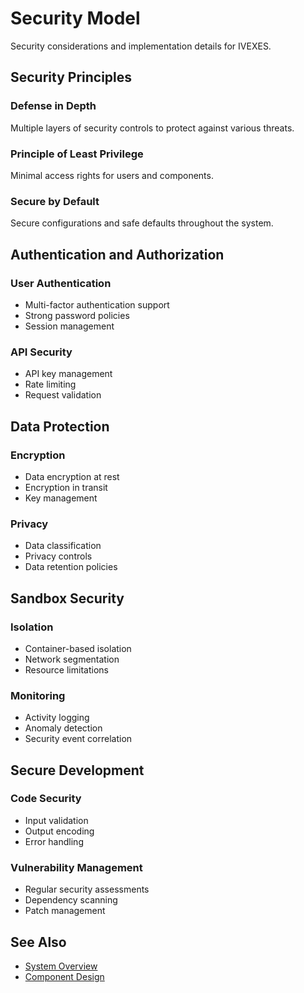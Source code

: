 # Security Model

Security considerations and implementation details for IVEXES.

## Security Principles

### Defense in Depth
Multiple layers of security controls to protect against various threats.

### Principle of Least Privilege
Minimal access rights for users and components.

### Secure by Default
Secure configurations and safe defaults throughout the system.

## Authentication and Authorization

### User Authentication
- Multi-factor authentication support
- Strong password policies
- Session management

### API Security
- API key management
- Rate limiting
- Request validation

## Data Protection

### Encryption
- Data encryption at rest
- Encryption in transit
- Key management

### Privacy
- Data classification
- Privacy controls
- Data retention policies

## Sandbox Security

### Isolation
- Container-based isolation
- Network segmentation
- Resource limitations

### Monitoring
- Activity logging
- Anomaly detection
- Security event correlation

## Secure Development

### Code Security
- Input validation
- Output encoding
- Error handling

### Vulnerability Management
- Regular security assessments
- Dependency scanning
- Patch management

## See Also

- [System Overview](overview.md)
- [Component Design](components.md)